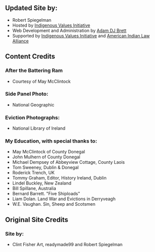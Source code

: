 ## Updated Site by:
  - Robert Spiegelman
  - Hosted by [Indigenous Values Initiative](https://indigenousvalues.org/)
  - Web Development and Administration by [Adam DJ Brett](https://wwww.adamdjbrett.com)
  - Supported by [Indigenous Values Initiative](https://indigenousvalues.org/) and [American Indian Law Alliance](https://aila.ngo)

## Content Credits

### After the Battering Ram
  - Courtesy of May McClintock

### Side Panel Photo:
  - National Geographic

### Eviction Photographs:
  - National Library of Ireland

### My Education, with special thanks to:
  - May McClintock of County Donegal
  - John Mulhern of County Donegal
  - Michael Dempsey of Abbeyview Cottage, County Laois
  - Tom Sweeney, Dublin & Donegal
  - Roderick Trench, UK
  - Tommy Graham, Editor, History Ireland, Dublin
  - Lindel Buckley, New Zealand
  - Bill Spillane, Australia
  - Bernard Barrett. "Five Shiploads"
  - Liam Dolan. Land War and Evictions in Derryveagh
  - W.E. Vaughan. Sin, Sheep and Scotsmen


## Original Site Credits
### Site by:
  - Clint Fisher Art, readymade99 and Robert Spiegelman

